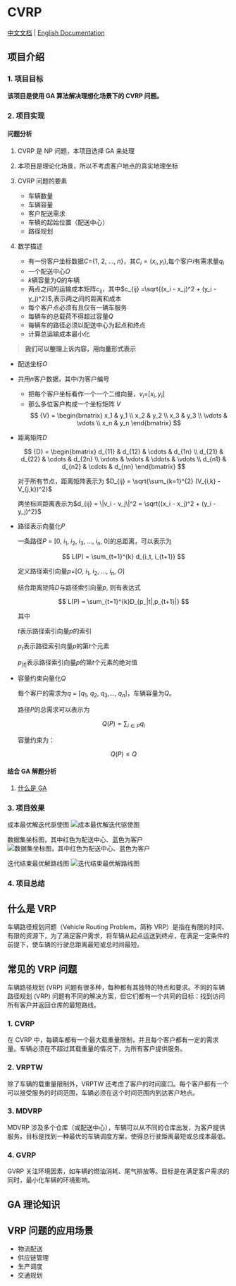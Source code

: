 # CVRP

[中文文档](README_zh.md) | [English Documentation](README.md)

## 项目介绍

### 1. 项目目标

**该项目是使用 GA 算法解决理想化场景下的 CVRP 问题。**

### 2. 项目实现

#### 问题分析

1. CVRP 是 NP 问题，本项目选择 GA 来处理

2. 本项目是理论化场景，所以不考虑客户地点的真实地理坐标

3. CVRP 问题的要素

    - 车辆数量
    - 车辆容量
    - 客户配送需求
    - 车辆的起始位置（配送中心）
    - 路径规划

4. 数学描述

    - 有一份客户坐标数据$C$={1, 2, ..., $n$}，其$C_i = (x_i, y_i)$,每个客户$i$有需求量$q_i$
    - 一个配送中心$O$
    - $k$辆容量为$Q$的车辆
    - 两点之间的运输成本矩阵$c_{ij}$，其中$c_{ij} =\sqrt{(x_i - x_j)^2 + (y_i - y_j)^2}$,表示两之间的距离和成本
    - 每个客户点必须有且仅有一辆车服务
    - 每辆车的总载荷不得超过容量$Q$
    - 每辆车的路径必须以配送中心为起点和终点
    - 计算总运输成本最小化

> **我们可以整理上诉内容，用向量形式表示**

- 配送坐标$O$

- 共用$n$客户数据，其中$i$为客户编号

  - 把每个客户坐标看作一个一个二维向量，$v_i$=[$x_i, y_i$]
  - 那么多位客户构成一个坐标矩阵 $V$
    $$
     {V} =
    \begin{bmatrix}
    x_1 & y_1 \\
    x_2 & y_2 \\
    x_3 & y_3 \\
    \vdots & \vdots \\
    x_n & y_n
    \end{bmatrix}
    $$

- 距离矩阵$D$

  $$
  {D} =
    \begin{bmatrix}
    d_{11} & d_{12} & \cdots & d_{1n} \\
    d_{21} & d_{22} & \cdots & d_{2n} \\
    \vdots & \vdots & \ddots & \vdots \\
    d_{n1} & d_{n2} & \cdots & d_{nn}
    \end{bmatrix}
  $$

  对于所有节点，距离矩阵表示为
  $D_{ij} = \sqrt{\sum_{k=1}^{2} (V_{i,k} - V_{j,k})^2}$

  两坐标间距离表示为$d_{ij} = \|v_i - v_j\|^2 = \sqrt{(x_i - x_j)^2 + (y_i - y_j)^2}$

- 路径表示向量化$P$

  一条路径$P$ = [$0$, $i_1$, $i_2$, $i_3$, ..., $i_n$, $0$]的总距离，可以表示为

  $$
  L(P) = \sum_{t=1}^{k} d_{i_t, i_{t+1}}
  $$

  定义路径索引向量$p$=[$O$, $i_1$, $i_2$, ..., $i_n$, $O$]

  结合距离矩阵$D$与路径索引向量$p$, 则有表达式

  $$
    L(P) = \sum_{t=1}^{k}D_{p_|t|,p_{t+1}|}
  $$

  其中

  $t$表示路径索引向量$p$的索引

  $p_t$表示路径索引向量$p$的第$t$个元素

  $p_{|t|}$表示路径索引向量$p$的第$t$个元素的绝对值

- 容量约束向量化$Q$

  每个客户的需求为$q$ = [$q_1$, $q_2$, $q_3$,..., $q_n$]，车辆容量为$Q$。

  路径$P$的总需求可以表示为

  $$
  Q(P) = \sum_{i \in P} q_i
  $$

  容量约束为：

  $$
  Q(P) \leq Q
  $$

#### 结合 GA 解题分析

1. [什么是 GA](#ga理论知识)

### 3. 项目效果

成本最优解迭代驱使图
![成本最优解迭代驱使图](./assets/Figure_1.png)

数据集坐标图，其中红色为配送中心、蓝色为客户
![数据集坐标图，其中红色为配送中心、蓝色为客户](./assets/Figure_2.png)

迭代结束最优解路线图
![迭代结束最优解路线图](./assets/Figure_3.png)

### 4. 项目总结

## 什么是 VRP

车辆路径规划问题（Vehicle Routing Problem，简称 VRP）是指在有限的时间、有限的资源下，为了满足客户需求，将车辆从起点运送到终点，在满足一定条件的前提下，使车辆的行驶总距离最短或总时间最短。

## 常见的 VRP 问题

车辆路径规划 (VRP) 问题有很多种，每种都有其独特的特点和要求。不同的车辆路径规划 (VRP) 问题有不同的解决方案，但它们都有一个共同的目标：找到访问所有客户并返回仓库的最短路线。

### 1. CVRP

在 CVRP 中，每辆车都有一个最大载重量限制，并且每个客户都有一定的需求量。车辆必须在不超过其载重量的情况下，为所有客户提供服务。

### 2. VRPTW

除了车辆的载重量限制外，VRPTW 还考虑了客户的时间窗口。每个客户都有一个可以接受服务的时间范围，车辆必须在这个时间范围内到达客户地点。

### 3. MDVRP

MDVRP 涉及多个仓库（或配送中心），车辆可以从不同的仓库出发，为客户提供服务。目标是找到一种最优的车辆调度方案，使得总行驶距离最短或总成本最低。

### 4. GVRP

GVRP 关注环境因素，如车辆的燃油消耗、尾气排放等。目标是在满足客户需求的同时，最小化车辆的环境影响。

## GA 理论知识

## VRP 问题的应用场景

- 物流配送
- 供应链管理
- 生产调度
- 交通规划
